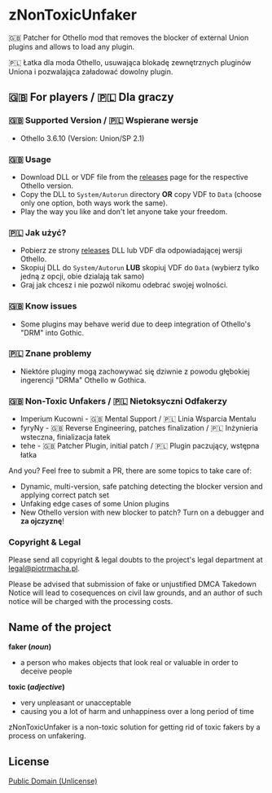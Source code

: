 # zNonToxicUnfaker

🇬🇧 Patcher for Othello mod that removes the blocker of external Union plugins and allows to load any plugin. 

🇵🇱 Łatka dla moda Othello, usuwająca blokadę zewnętrznych pluginów Uniona i pozwalająca załadować dowolny plugin.

## 🇬🇧 For players / 🇵🇱 Dla graczy 

### 🇬🇧 Supported Version / 🇵🇱 Wspierane wersje

* Othello 3.6.10 (Version: Union/SP 2.1)

### 🇬🇧 Usage

* Download DLL or VDF file from the [releases](https://github.com/piotrmacha/zNonToxicUnfaker/releases) page for the respective Othello version.
* Copy the DLL to `System/Autorun` directory **OR** copy VDF to `Data` (choose only one option, both ways work the same).
* Play the way you like and don't let anyone take your freedom.

### 🇵🇱 Jak użyć?

* Pobierz ze strony [releases](https://github.com/piotrmacha/zNonToxicUnfaker/releases) DLL lub VDF dla odpowiadającej wersji Othello.
* Skopiuj DLL do `System/Autorun` **LUB** skopiuj VDF do `Data` (wybierz tylko jedną z opcji, obie dzialają tak samo)
* Graj jak chcesz i nie pozwól nikomu odebrać swojej wolności.

### 🇬🇧 Know issues

* Some plugins may behave werid due to deep integration of Othello's "DRM" into Gothic.

### 🇵🇱 Znane problemy

* Niektóre pluginy mogą zachowywać się dziwnie z powodu głębokiej ingerencji "DRMa" Othello w Gothica.

### 🇬🇧 Non-Toxic Unfakers / 🇵🇱 Nietoksyczni Odfakerzy

* Imperium Kucowni - 🇬🇧 Mental Support / 🇵🇱 Linia Wsparcia Mentalu
* fyryNy - 🇬🇧 Reverse Engineering, patches finalization / 🇵🇱 Inżynieria wsteczna, finializacja łatek
* tehe - 🇬🇧 Patcher Plugin, initial patch / 🇵🇱 Plugin paczujący, wstępna łatka

And you? Feel free to submit a PR, there are some topics to take care of:

* Dynamic, multi-version, safe patching detecting the blocker version and applying correct patch set
* Unfaking edge cases of some Union plugins
* New Othello version with new blocker to patch? Turn on a debugger and **za ojczyznę**!

### Copyright & Legal

Please send all copyright & legal doubts to the project's legal department at [legal@piotrmacha.pl](mailto:legal@piotrmacha.pl).

Please be advised that submission of fake or unjustified DMCA Takedown Notice will lead to cosequences on civil law grounds, and an author of such notice will be charged with the processing costs.

## Name of the project

**faker (*noun*)**
* a person who makes objects that look real or valuable in order to deceive people

**toxic (*adjective*)**
* very unpleasant or unacceptable
* causing you a lot of harm and unhappiness over a long period of time

zNonToxicUnfaker is a non-toxic solution for getting rid of toxic fakers by a process on unfakering.

## License

[Public Domain (Unlicense)](LICENSE.md)
